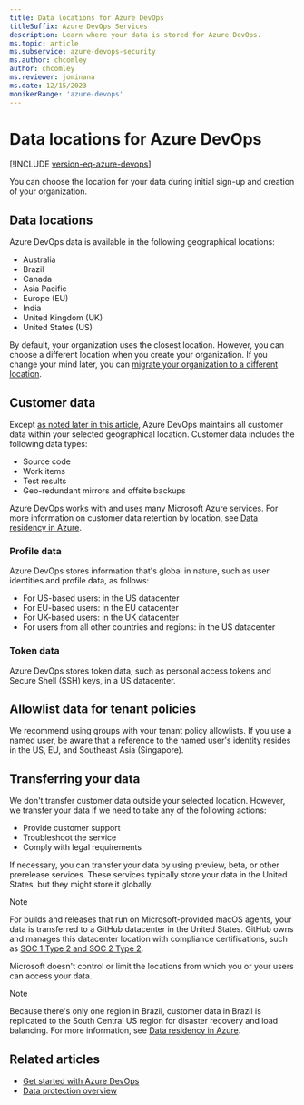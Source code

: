 ```yaml
---
title: Data locations for Azure DevOps 
titleSuffix: Azure DevOps Services
description: Learn where your data is stored for Azure DevOps.
ms.topic: article
ms.subservice: azure-devops-security
ms.author: chcomley
author: chcomley
ms.reviewer: jominana
ms.date: 12/15/2023
monikerRange: 'azure-devops'
---
```


# Data locations for Azure DevOps

[!INCLUDE [version-eq-azure-devops](../../includes/version-eq-azure-devops.md)]

You can choose the location for your data during initial sign-up and creation of your organization.

## Data locations

Azure DevOps data is available in the following geographical locations:

- Australia
- Brazil
- Canada
- Asia Pacific
- Europe (EU)
- India
- United Kingdom (UK)
- United States (US)

By default, your organization uses the closest location. However, you can choose a different location when you create your organization. If you change your mind later, you can [migrate your organization to a different location](../accounts/change-organization-location.md).

## Customer data

Except [as noted later in this article](#transferring-your-data), Azure DevOps maintains all customer data within your selected geographical location. Customer data includes the following data types:

- Source code
- Work items
- Test results
- Geo-redundant mirrors and offsite backups

Azure DevOps works with and uses many Microsoft Azure services. For more information on customer data retention by location, see [Data residency in Azure](https://azure.microsoft.com/global-infrastructure/data-residency/).  

### Profile data

Azure DevOps stores information that's global in nature, such as user identities and profile data, as follows:

- For US-based users: in the US datacenter
- For EU-based users: in the EU datacenter  
- For UK-based users: in the UK datacenter
- For users from all other countries and regions: in the US datacenter

### Token data

Azure DevOps stores token data, such as personal access tokens and Secure Shell (SSH) keys, in a US datacenter.

## Allowlist data for tenant policies

We recommend using groups with your tenant policy allowlists. If you use a named user, be aware that a reference to the named user's identity resides in the US, EU, and Southeast Asia (Singapore).

## Transferring your data

We don't transfer customer data outside your selected location. However, we transfer your data if we need to take any of the following actions:

- Provide customer support
- Troubleshoot the service
- Comply with legal requirements

If necessary, you can transfer your data by using preview, beta, or other prerelease services. These services typically store your data in the United States, but they might store it globally.

> [!NOTE]
> For builds and releases that run on Microsoft-provided macOS agents, your data is transferred to a GitHub datacenter in the United States. GitHub owns and manages this datacenter location with compliance certifications, such as [SOC 1 Type 2 and SOC 2 Type 2](https://github.com/security).

Microsoft doesn't control or limit the locations from which you or your users can access your data.

> [!NOTE]
> Because there's only one region in Brazil, customer data in Brazil is replicated to the South Central US region for disaster recovery and load balancing. For more information, see [Data residency in Azure](https://azure.microsoft.com/global-infrastructure/data-residency/).

## Related articles

- [Get started with Azure DevOps](https://go.microsoft.com/fwlink/?LinkId=307137)
- [Data protection overview](data-protection.md)
